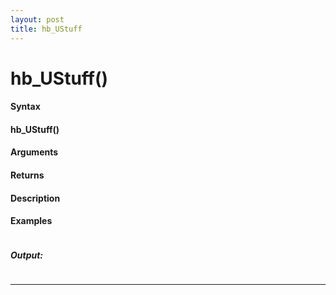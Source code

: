 ```yaml
---
layout: post
title: hb_UStuff
---
```


# hb_UStuff()


#### Syntax

#### hb_UStuff()

#### Arguments

#### Returns

#### Description

#### Examples

```

```

##### Output:

```

```

---